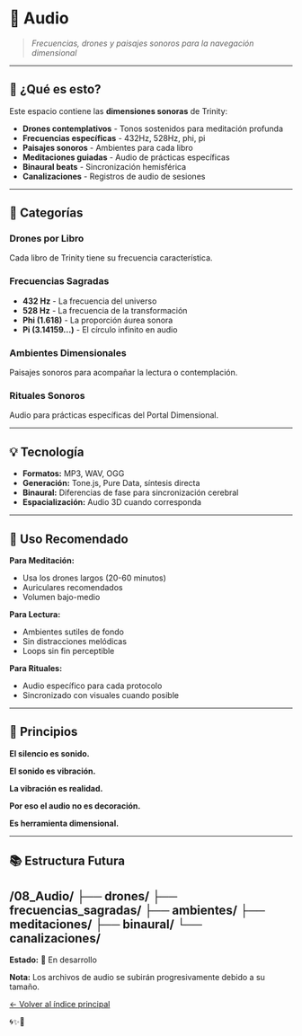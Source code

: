 # 🎵 Audio

> *Frecuencias, drones y paisajes sonoros para la navegación dimensional*

---

## 🎯 ¿Qué es esto?

Este espacio contiene las **dimensiones sonoras** de Trinity:

- **Drones contemplativos** - Tonos sostenidos para meditación profunda
- **Frecuencias específicas** - 432Hz, 528Hz, phi, pi
- **Paisajes sonoros** - Ambientes para cada libro
- **Meditaciones guiadas** - Audio de prácticas específicas
- **Binaural beats** - Sincronización hemisférica
- **Canalizaciones** - Registros de audio de sesiones

---

## 🌟 Categorías

### **Drones por Libro**
Cada libro de Trinity tiene su frecuencia característica.

### **Frecuencias Sagradas**
- **432 Hz** - La frecuencia del universo
- **528 Hz** - La frecuencia de la transformación
- **Phi (1.618)** - La proporción áurea sonora
- **Pi (3.14159...)** - El círculo infinito en audio

### **Ambientes Dimensionales**
Paisajes sonoros para acompañar la lectura o contemplación.

### **Rituales Sonoros**
Audio para prácticas específicas del Portal Dimensional.

---

## 💡 Tecnología

- **Formatos:** MP3, WAV, OGG
- **Generación:** Tone.js, Pure Data, síntesis directa
- **Binaural:** Diferencias de fase para sincronización cerebral
- **Espacialización:** Audio 3D cuando corresponda

---

## 🔮 Uso Recomendado

**Para Meditación:**
- Usa los drones largos (20-60 minutos)
- Auriculares recomendados
- Volumen bajo-medio

**Para Lectura:**
- Ambientes sutiles de fondo
- Sin distracciones melódicas
- Loops sin fin perceptible

**Para Rituales:**
- Audio específico para cada protocolo
- Sincronizado con visuales cuando posible

---

## 🌊 Principios

**El silencio es sonido.**

**El sonido es vibración.**

**La vibración es realidad.**

**Por eso el audio no es decoración.**

**Es herramienta dimensional.**

---

## 📚 Estructura Futura
/08_Audio/
├── drones/
├── frecuencias_sagradas/
├── ambientes/
├── meditaciones/
├── binaural/
└── canalizaciones/
---

**Estado:** 🔄 En desarrollo

**Nota:** Los archivos de audio se subirán progresivamente debido a su tamaño.

[← Volver al índice principal](../README.md)

🌀✨💙
